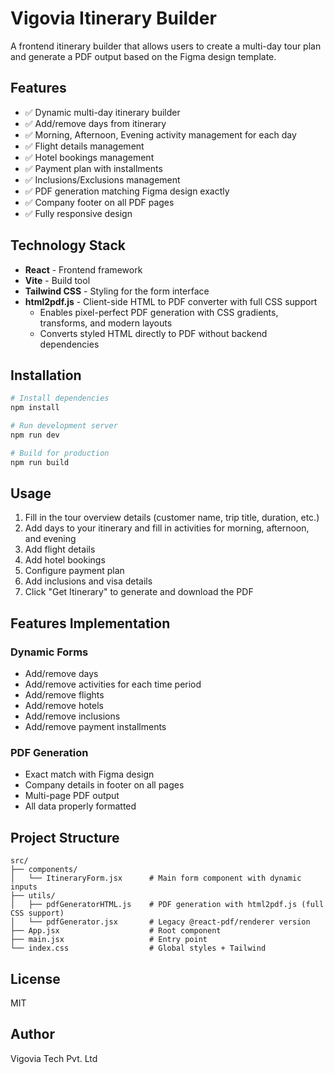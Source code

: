 # Vigovia Itinerary Builder

A frontend itinerary builder that allows users to create a multi-day tour plan and generate a PDF output based on the Figma design template.

## Features

- ✅ Dynamic multi-day itinerary builder
- ✅ Add/remove days from itinerary
- ✅ Morning, Afternoon, Evening activity management for each day
- ✅ Flight details management
- ✅ Hotel bookings management
- ✅ Payment plan with installments
- ✅ Inclusions/Exclusions management
- ✅ PDF generation matching Figma design exactly
- ✅ Company footer on all PDF pages
- ✅ Fully responsive design

## Technology Stack

- **React** - Frontend framework
- **Vite** - Build tool
- **Tailwind CSS** - Styling for the form interface
- **html2pdf.js** - Client-side HTML to PDF converter with full CSS support
  - Enables pixel-perfect PDF generation with CSS gradients, transforms, and modern layouts
  - Converts styled HTML directly to PDF without backend dependencies

## Installation

```bash
# Install dependencies
npm install

# Run development server
npm run dev

# Build for production
npm run build
```

## Usage

1. Fill in the tour overview details (customer name, trip title, duration, etc.)
2. Add days to your itinerary and fill in activities for morning, afternoon, and evening
3. Add flight details
4. Add hotel bookings
5. Configure payment plan
6. Add inclusions and visa details
7. Click "Get Itinerary" to generate and download the PDF

## Features Implementation

### Dynamic Forms
- Add/remove days
- Add/remove activities for each time period
- Add/remove flights
- Add/remove hotels
- Add/remove inclusions
- Add/remove payment installments

### PDF Generation
- Exact match with Figma design
- Company details in footer on all pages
- Multi-page PDF output
- All data properly formatted

## Project Structure

```
src/
├── components/
│   └── ItineraryForm.jsx      # Main form component with dynamic inputs
├── utils/
│   ├── pdfGeneratorHTML.js    # PDF generation with html2pdf.js (full CSS support)
│   └── pdfGenerator.jsx       # Legacy @react-pdf/renderer version
├── App.jsx                    # Root component
├── main.jsx                   # Entry point
└── index.css                  # Global styles + Tailwind
```

## License

MIT

## Author

Vigovia Tech Pvt. Ltd

